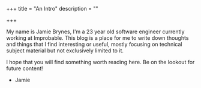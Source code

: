 +++
title = "An Intro"
description = ""

+++

My name is Jamie Brynes, I'm a 23 year old software engineer currently working at Improbable. This blog is a place for me to write down thoughts and things that I find interesting or useful, mostly focusing on technical subject material but not exclusively limited to it. 

I hope that you will find something worth reading here. Be on the lookout for future content! 

- Jamie 